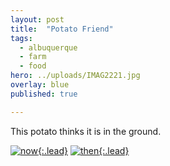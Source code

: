 ```yaml
---
layout: post
title:  "Potato Friend"
tags:
  - albuquerque
  - farm
  - food
hero: ../uploads/IMAG2221.jpg
overlay: blue
published: true

---
```


This potato thinks it is in the ground.

[![now](../uploads/IMAG2221.jpg){:.lead}](../uploads/IMAG2221.jpg)
[![then](../uploads/IMAG1532.jpg){:.lead}](../uploads/IMAG1532.jpg)

